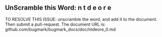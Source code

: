 UnScramble this Word: n t d e o r e
----------

TO RESOLVE THIS ISSUE: unscramble the word, and add it to the document. Then submit a pull-request.  The document URL is: 
github.com/bugmark/bugmark_docs/doc/ntdeore_0.md
